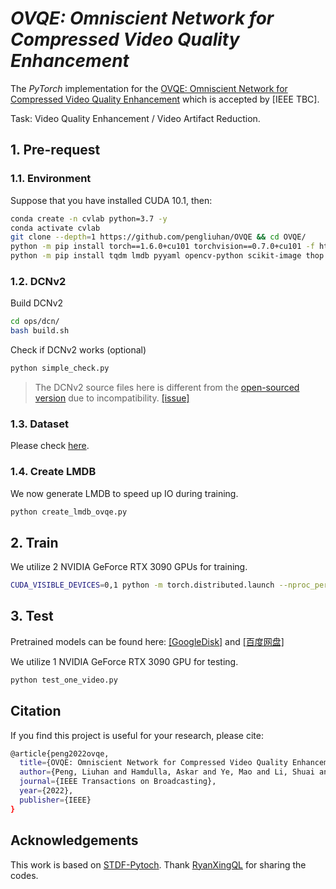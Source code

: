 # *OVQE: Omniscient Network for Compressed Video Quality Enhancement*


The *PyTorch* implementation for the [OVQE: Omniscient Network for Compressed
Video Quality Enhancement](https://ieeexplore.ieee.org/document/9908169) which is accepted by [IEEE TBC].

Task: Video Quality Enhancement / Video Artifact Reduction.



## 1. Pre-request

### 1.1. Environment
Suppose that you have installed CUDA 10.1, then:
```bash
conda create -n cvlab python=3.7 -y  
conda activate cvlab
git clone --depth=1 https://github.com/pengliuhan/OVQE && cd OVQE/
python -m pip install torch==1.6.0+cu101 torchvision==0.7.0+cu101 -f https://download.pytorch.org/whl/torch_stable.html
python -m pip install tqdm lmdb pyyaml opencv-python scikit-image thop
```

### 1.2. DCNv2

Build DCNv2

```bash
cd ops/dcn/
bash build.sh
```

Check if DCNv2 works (optional)

```bash
python simple_check.py
```

> The DCNv2 source files here is different from the [open-sourced version](https://github.com/chengdazhi/Deformable-Convolution-V2-PyTorch) due to incompatibility. [[issue]](https://github.com/open-mmlab/mmediting/issues/84#issuecomment-644974315)

### 1.3. Dataset

Please check [here](https://github.com/ryanxingql/mfqev2.0/wiki/MFQEv2-Dataset).

### 1.4. Create LMDB
We now generate LMDB to speed up IO during training.
```bash
python create_lmdb_ovqe.py
```

## 2. Train

We utilize 2 NVIDIA GeForce RTX 3090 GPUs for training.
```bash
CUDA_VISIBLE_DEVICES=0,1 python -m torch.distributed.launch --nproc_per_node=2 --master_port=12354 train.py --opt_path option_ovqe.yml
```

## 3. Test         
Pretrained models can be found here: [[GoogleDisk]](https://drive.google.com/file/d/1V0kJ63dr1JzQDIoBVbJ8FBp_cdvsnTUK/view?usp=sharing) and [[百度网盘]](https://pan.baidu.com/s/13m5zSRs4FxYPH_MN77lhDw?pwd=ovqe )

We utilize 1 NVIDIA GeForce RTX 3090 GPU for testing.
```bash
python test_one_video.py
```

## Citation
If you find this project is useful for your research, please cite:
```bash
@article{peng2022ovqe,
  title={OVQE: Omniscient Network for Compressed Video Quality Enhancement},
  author={Peng, Liuhan and Hamdulla, Askar and Ye, Mao and Li, Shuai and Wang, Zengbin and Li, Xue},
  journal={IEEE Transactions on Broadcasting},
  year={2022},
  publisher={IEEE}
}
```

## Acknowledgements
This work is based on [STDF-Pytoch](https://github.com/RyanXingQL/STDF-PyTorch). Thank [RyanXingQL](https://github.com/RyanXingQL)  for sharing the codes.
